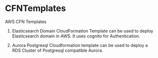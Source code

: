 # CFNTemplates
AWS CFN Templates

1. Elasticsearch Domain CloudFormation Template can be used to deploy Elasticsearch domain in AWS. It uses cognito for Authentication.

2. Aurora Postgresql Cloudformation template can be used to deploy a RDS Cluster of Postgresql compatible Aurora.

